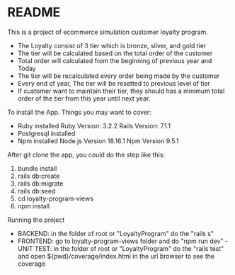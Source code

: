 # README

This is a project of ecommerce simulation customer loyalty program.
- The Loyalty consist of 3 tier which is bronze, silver, and gold tier
- The tier will be calculated based on the total order of the customer
- Total order will calculated from the beginning of previous year and Today
- The tier will be recalculated every order being made by the customer
- Every end of year, The tier will be resetted to previous level of tier
- If customer want to maintain their tier, they should has a minimum total order of the tier from this year until next year.

To install the App.
Things you may want to cover:
* Ruby installed
Ruby Version: 3.2.2
Rails Version: 7.1.1
* Postgresql installed
* Npm installed
Node.js Version 18.16.1
Npm Version 9.5.1

After git clone the app, you could do the step like this:
1. bundle install
2. rails db:create
3. rails db:migrate
4. rails db:seed
5. cd loyalty-program-views
6. npm install

Running the project
- BACKEND:
in the folder of root or "LoyaltyProgram" do the "rails s"
- FRONTEND:
go to loyalty-program-views folder and do "npm run dev"
-UNIT TEST:
in the folder of root or "LoyaltyProgram" do the "rails test"
and open ${pwd}/coverage/index.html in the url browser to see the coverage